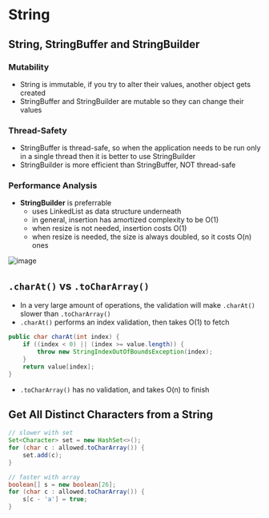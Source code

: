 # String
## String, StringBuffer and StringBuilder
### Mutability
* String is immutable, if you try to alter their values, another object gets created
* StringBuffer and StringBuilder are mutable so they can change their values

### Thread-Safety
* StringBuffer is thread-safe, so when the application needs to be run only in a single thread then it is better to use StringBuilder
* StringBuilder is more efficient than StringBuffer, NOT thread-safe

### Performance Analysis
* **StringBuilder** is preferrable
  * uses LinkedList as data structure underneath
  * in general, insertion has amortized complexity to be O(1)
  * when resize is not needed, insertion costs O(1)
  * when resize is needed, the size is always doubled, so it costs O(n) ones

![image](https://github.com/Gnaku-18519/CodeBlood/assets/84046974/dc8d7d65-5cc8-4bdf-b1f5-a441b2ef6745)

## `.charAt()` vs `.toCharArray()`
* In a very large amount of operations, the validation will make `.charAt()` slower than `.toCharArray()`
* `.charAt()` performs an index validation, then takes O(1) to fetch
```java
public char charAt(int index) {
    if ((index < 0) || (index >= value.length)) {
        throw new StringIndexOutOfBoundsException(index);
    }
    return value[index];
}
```
* `.toCharArray()` has no validation, and takes O(n) to finish

## Get All Distinct Characters from a String
```java
// slower with set
Set<Character> set = new HashSet<>();
for (char c : allowed.toCharArray()) {
    set.add(c);
}

// faster with array
boolean[] s = new boolean[26];
for (char c : allowed.toCharArray()) {
    s[c - 'a'] = true;
}
```
